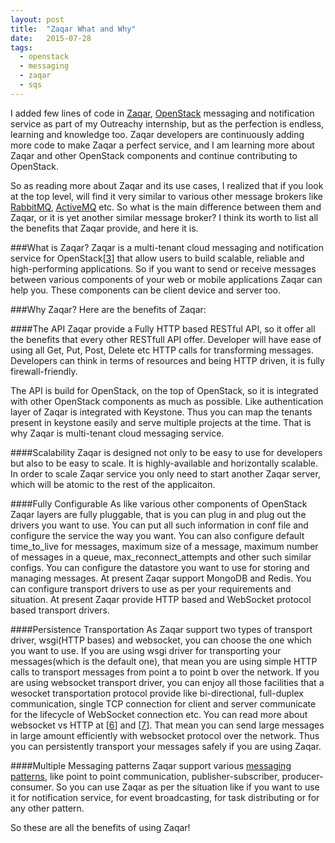 ```yaml
---
layout: post
title:  "Zaqar What and Why"
date:   2015-07-28
tags:
  - openstack
  - messaging
  - zaqar
  - sqs
---
```


I added few lines of code in [Zaqar][3], [OpenStack][5] messaging and notification service as part of my Outreachy internship, but as the perfection is endless, learning and knowledge too. Zaqar developers are continuously adding more code to make Zaqar a perfect service, and I am learning more about Zaqar and other OpenStack components and continue contributing to OpenStack.

So as reading more about Zaqar and its use cases, I realized that if you look at the top level, will find it very similar to various other message brokers like [RabbitMQ][1], [ActiveMQ][2] etc. So what is the main difference between them and Zaqar, or it is yet another similar message broker? I think its worth to list all the benefits that Zaqar provide, and here it is. 

###What is Zaqar?
Zaqar is a multi-tenant cloud messaging and notification service for OpenStack[[3]] that allow users to build scalable, reliable and high-performing applications. So if you want to send or receive messages between various components of your web or mobile applications Zaqar can help you. These components can be client device and server too.

###Why Zaqar? 
Here are the benefits of Zaqar:  

####The API
Zaqar provide a Fully HTTP based RESTful API, so it offer all the benefits that every other RESTfull API offer. Developer will have ease of using all Get, Put, Post, Delete etc HTTP calls for transforming messages. Developers can think in terms of resources and being HTTP driven, it is fully firewall-friendly.

The API is build for OpenStack, on the top of OpenStack, so it is integrated with other OpenStack components as much as possible. Like authentication layer of Zaqar is integrated with Keystone. Thus you can map the tenants present in keystone easily and serve multiple projects at the time. That is why Zaqar is multi-tenant cloud messaging service.

####Scalability
Zaqar is designed not only to be easy to use for developers but also to be easy to scale. It is highly-available and horizontally scalable. In order to scale Zaqar service you only need to start another Zaqar server, which will be atomic to the rest of the applicaiton.

####Fully Configurable
As like various other components of OpenStack Zaqar layers are fully pluggable, that is you can plug in and plug out the drivers you want to use. You can put all such information in conf file and configure the service the way you want. You can also configure default time_to_live for messages, maximum size of a message, maximum number of messages in a queue, max_reconnect_attempts and other such similar configs. You can configure the datastore you want to use for storing and managing messages. At present Zaqar support MongoDB and Redis. You can configure transport drivers to use as per your requirements and situation. At present Zaqar provide HTTP based and WebSocket protocol based transport drivers.

####Persistence Transportation
As Zaqar support two types of transport driver, wsgi(HTTP bases) and websocket, you can choose the one which you want to use. If you are using wsgi driver for transporting your messages(which is the default one), that mean you are using simple HTTP calls to transport messages from point a to point b over the network. If you are using websocket transport driver, you can enjoy all those facilities that a wesocket transportation protocol provide like bi-directional, full-duplex communication, single TCP connection for client and server communicate for the lifecycle of WebSocket connection etc. You can read more about websocket vs HTTP at [[6]] and [[7]]. That mean you can send large messages in large amount efficiently with websocket protocol over the network. Thus you can persistently transport your messages safely if you are using Zaqar.

####Multiple Messaging patterns
Zaqar support various [messaging patterns][4], like point to point communication, publisher-subscriber, producer-consumer. So you can use Zaqar as per the situation like if you want to use it for notification service, for event broadcasting, for task distributing or for any other pattern.

So these are all the benefits of using Zaqar!

[1]: http://rabbitmq.com/
[2]: http://activemq.apache.org/
[3]: https://wiki.openstack.org/wiki/Zaqar
[4]: https://wiki.openstack.org/wiki/Zaqar/Use_Cases
[5]: http://openstack.org/
[6]: http://enterprisewebbook.com/ch8_websockets.html
[7]: http://blog.arungupta.me/rest-vs-websocket-comparison-benchmarks/